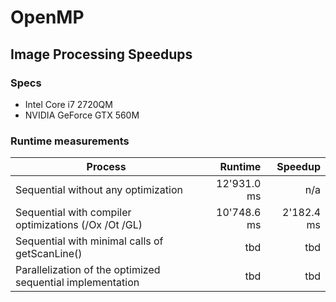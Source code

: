 # OpenMP

## Image Processing Speedups

### Specs
+ Intel Core i7 2720QM
+ NVIDIA GeForce GTX 560M

### Runtime measurements
| Process                                                          | Runtime       | Speedup      |
| ---------------------------------------------------------------- |--------------:|-------------:|
| Sequential without any optimization                              | 12'931.0 ms     | n/a          |
| Sequential with compiler optimizations (/Ox /Ot /GL)             | 10'748.6 ms   | 2'182.4 ms   |
| Sequential with minimal calls of getScanLine()                   | tbd      | tbd       |
| Parallelization of the optimized sequential implementation       | tbd      | tbd       |
